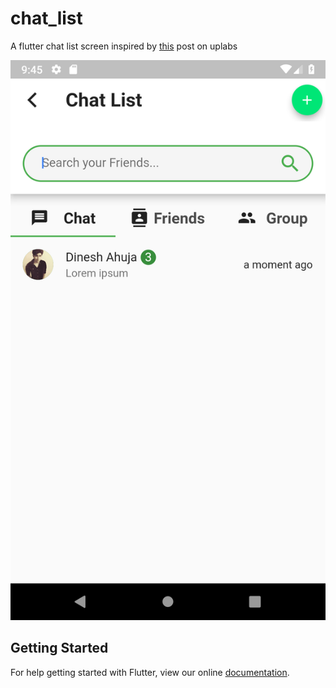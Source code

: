 # chat_list

A flutter chat list screen inspired by [this](https://www.uplabs.com/posts/chat-list) post on uplabs

![Screenshot after 1 hour](./Screenshot_after_1_hour.png)

## Getting Started

For help getting started with Flutter, view our online
[documentation](https://flutter.io/).
